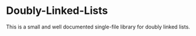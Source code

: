 # Doubly-Linked-Lists
This is a small and well documented single-file library for doubly linked lists.

